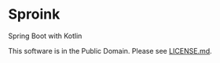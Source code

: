 # Sproink

Spring Boot with Kotlin

This software is in the Public Domain.  Please see [LICENSE.md](LICENSE.md).
